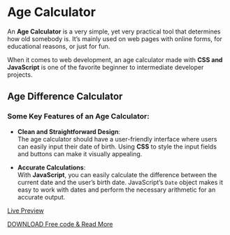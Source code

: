 # Age Calculator

An **Age Calculator** is a very simple, yet very practical tool that determines how old somebody is. It’s mainly used on web pages with online forms, for educational reasons, or just for fun.

When it comes to web development, an age calculator made with **CSS and JavaScript** is one of the favorite beginner to intermediate developer projects.

## Age Difference Calculator

### Some Key Features of an Age Calculator:

- **Clean and Straightforward Design**:  
  The age calculator should have a user-friendly interface where users can easily input their date of birth. Using **CSS** to style the input fields and buttons can make it visually appealing.

- **Accurate Calculations**:  
  With **JavaScript**, you can easily calculate the difference between the current date and the user’s birth date. JavaScript’s `Date` object makes it easy to work with dates and perform the necessary arithmetic for an accurate output.

[Live Preview](https://agecalculator.knowledgefactor.in/)

[DOWNLOAD Free code & Read More](https://knowledgefactor.in/programing/age-calculator-free-html-code-with-css/)
